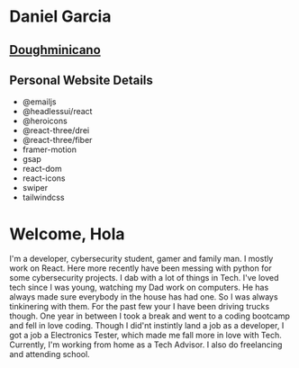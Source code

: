<h1>Daniel Garcia</h1>
<h2><a href="https://www.doughminicano.com">
    Doughminicano
</a>
</h2>

<project>
<h2>Personal Website Details</h2>

<ul>
    <li>
    @emailjs
    </li>
        <li>
        @headlessui/react
    </li>
        <li>
        @heroicons
    </li>
        <li>
        @react-three/drei
    </li>
        <li>
        @react-three/fiber
    </li>
        <li>
        framer-motion
    </li>
        <li>
        gsap
    </li>
            <li>
        react-dom
    </li>
            <li>
        react-icons
    </li>
            <li>
        swiper
    </li>
            <li>
        tailwindcss
    </li>
    
</ul>

</project>


<body>
<h1>Welcome, Hola</h1>

<p>I'm a developer, cybersecurity student, gamer and family man. I mostly work on React. Here more recently have been messing with python for some cybersecurity projects.
I dab with a lot of things in Tech. I've loved tech since I was young, watching my Dad work on computers. He has always made sure everybody in the house has had one. So I was always tinkinering with them. For the past few your I have been driving trucks though. One year in between I took a break and went to a coding bootcamp and fell in love coding. Though I did'nt instintly land a job as a developer, I got a job a Electronics Tester, which made me fall more in love with Tech. Currently, I'm working from home as a Tech Advisor. I also do freelancing and attending school.
</p>
    
</body>

